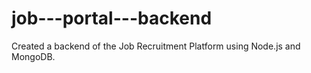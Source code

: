 # job---portal---backend
Created a backend of the Job Recruitment Platform using Node.js and MongoDB.
